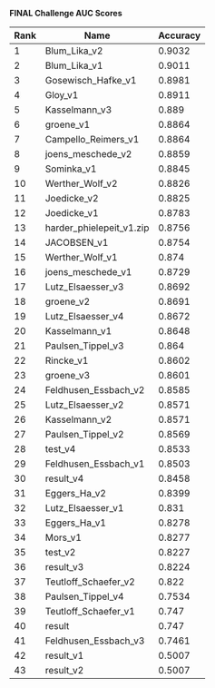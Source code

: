 **FINAL Challenge AUC Scores**


|Rank|Name|Accuracy|
|----|-----|---|
|1|Blum_Lika_v2|0.9032| 
|2|Blum_Lika_v1|0.9011| 
|3|Gosewisch_Hafke_v1|0.8981| 
|4|Gloy_v1|0.8911| 
|5|Kasselmann_v3|0.889| 
|6|groene_v1|0.8864| 
|7|Campello_Reimers_v1|0.8864| 
|8|joens_meschede_v2|0.8859| 
|9|Sominka_v1|0.8845| 
|10|Werther_Wolf_v2|0.8826| 
|11|Joedicke_v2|0.8825| 
|12|Joedicke_v1|0.8783| 
|13|harder_phielepeit_v1.zip|0.8756| 
|14|JACOBSEN_v1|0.8754| 
|15|Werther_Wolf_v1|0.874| 
|16|joens_meschede_v1|0.8729| 
|17|Lutz_Elsaesser_v3|0.8692| 
|18|groene_v2|0.8691| 
|19|Lutz_Elsaesser_v4|0.8672| 
|20|Kasselmann_v1|0.8648| 
|21|Paulsen_Tippel_v3|0.864| 
|22|Rincke_v1|0.8602| 
|23|groene_v3|0.8601| 
|24|Feldhusen_Essbach_v2|0.8585| 
|25|Lutz_Elsaesser_v2|0.8571| 
|26|Kasselmann_v2|0.8571| 
|27|Paulsen_Tippel_v2|0.8569| 
|28|test_v4|0.8533| 
|29|Feldhusen_Essbach_v1|0.8503| 
|30|result_v4|0.8458| 
|31|Eggers_Ha_v2|0.8399| 
|32|Lutz_Elsaesser_v1|0.831| 
|33|Eggers_Ha_v1|0.8278| 
|34|Mors_v1|0.8277| 
|35|test_v2|0.8227| 
|36|result_v3|0.8224| 
|37|Teutloff_Schaefer_v2|0.822| 
|38|Paulsen_Tippel_v4|0.7534| 
|39|Teutloff_Schaefer_v1|0.747| 
|40|result|0.747| 
|41|Feldhusen_Essbach_v3|0.7461| 
|42|result_v1|0.5007| 
|43|result_v2|0.5007| 
